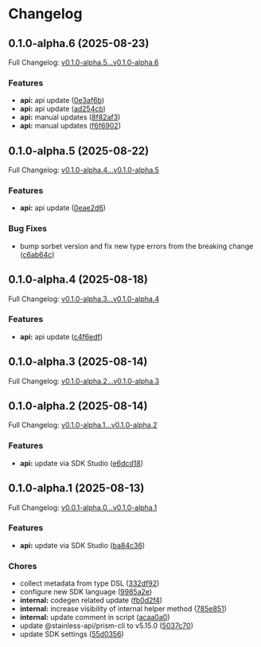 # Changelog

## 0.1.0-alpha.6 (2025-08-23)

Full Changelog: [v0.1.0-alpha.5...v0.1.0-alpha.6](https://github.com/DayMoonDevelopment/post-for-me-ruby/compare/v0.1.0-alpha.5...v0.1.0-alpha.6)

### Features

* **api:** api update ([0e3af6b](https://github.com/DayMoonDevelopment/post-for-me-ruby/commit/0e3af6bc9a6a2d504d46e258b52c4abdfd59e861))
* **api:** api update ([ad254cb](https://github.com/DayMoonDevelopment/post-for-me-ruby/commit/ad254cb4166a2cb3c3e5ef3f0bbec7a4c472e161))
* **api:** manual updates ([8f82af3](https://github.com/DayMoonDevelopment/post-for-me-ruby/commit/8f82af3f45bfa36142ed3ccf997befff54879787))
* **api:** manual updates ([f6f6902](https://github.com/DayMoonDevelopment/post-for-me-ruby/commit/f6f6902b6528c4a5ee9ac2f5646372ee9c8b792e))

## 0.1.0-alpha.5 (2025-08-22)

Full Changelog: [v0.1.0-alpha.4...v0.1.0-alpha.5](https://github.com/DayMoonDevelopment/post-for-me-ruby/compare/v0.1.0-alpha.4...v0.1.0-alpha.5)

### Features

* **api:** api update ([0eae2d6](https://github.com/DayMoonDevelopment/post-for-me-ruby/commit/0eae2d659f9b0faeb3e8bcddb12a273343314e3d))


### Bug Fixes

* bump sorbet version and fix new type errors from the breaking change ([c6ab64c](https://github.com/DayMoonDevelopment/post-for-me-ruby/commit/c6ab64c6459562d58a4858b6a9a47e9a1cdf6c73))

## 0.1.0-alpha.4 (2025-08-18)

Full Changelog: [v0.1.0-alpha.3...v0.1.0-alpha.4](https://github.com/DayMoonDevelopment/post-for-me-ruby/compare/v0.1.0-alpha.3...v0.1.0-alpha.4)

### Features

* **api:** api update ([c4f6edf](https://github.com/DayMoonDevelopment/post-for-me-ruby/commit/c4f6edf0b6af61e9490d6f82227ae3ec87257d11))

## 0.1.0-alpha.3 (2025-08-14)

Full Changelog: [v0.1.0-alpha.2...v0.1.0-alpha.3](https://github.com/DayMoonDevelopment/post-for-me-ruby/compare/v0.1.0-alpha.2...v0.1.0-alpha.3)

## 0.1.0-alpha.2 (2025-08-14)

Full Changelog: [v0.1.0-alpha.1...v0.1.0-alpha.2](https://github.com/DayMoonDevelopment/post-for-me-ruby/compare/v0.1.0-alpha.1...v0.1.0-alpha.2)

### Features

* **api:** update via SDK Studio ([e6dcd18](https://github.com/DayMoonDevelopment/post-for-me-ruby/commit/e6dcd18301dfba1f3599c190d9fe0122e13f5795))

## 0.1.0-alpha.1 (2025-08-13)

Full Changelog: [v0.0.1-alpha.0...v0.1.0-alpha.1](https://github.com/DayMoonDevelopment/post-for-me-ruby/compare/v0.0.1-alpha.0...v0.1.0-alpha.1)

### Features

* **api:** update via SDK Studio ([ba84c36](https://github.com/DayMoonDevelopment/post-for-me-ruby/commit/ba84c363df972115536055a856fc88018bd100a1))


### Chores

* collect metadata from type DSL ([332df92](https://github.com/DayMoonDevelopment/post-for-me-ruby/commit/332df92f64a5c4c4a785fd4f0fbb3592e44a76b1))
* configure new SDK language ([9985a2e](https://github.com/DayMoonDevelopment/post-for-me-ruby/commit/9985a2e4959261f12d25399c53a185b6cf7f899a))
* **internal:** codegen related update ([fb0d2f4](https://github.com/DayMoonDevelopment/post-for-me-ruby/commit/fb0d2f491fb6ecfd9228f17b7dbacfc058861b65))
* **internal:** increase visibility of internal helper method ([785e851](https://github.com/DayMoonDevelopment/post-for-me-ruby/commit/785e851acf28360a16f0ea52908f2f5e30a9328f))
* **internal:** update comment in script ([acaa0a0](https://github.com/DayMoonDevelopment/post-for-me-ruby/commit/acaa0a02d1cd0322c46f149988d2465150c95ca7))
* update @stainless-api/prism-cli to v5.15.0 ([5037c70](https://github.com/DayMoonDevelopment/post-for-me-ruby/commit/5037c7051dd04812b7d0ddc48b32ab3df66c3d86))
* update SDK settings ([55d0356](https://github.com/DayMoonDevelopment/post-for-me-ruby/commit/55d0356920869865280bc1d4e8228c27ab6e871f))

